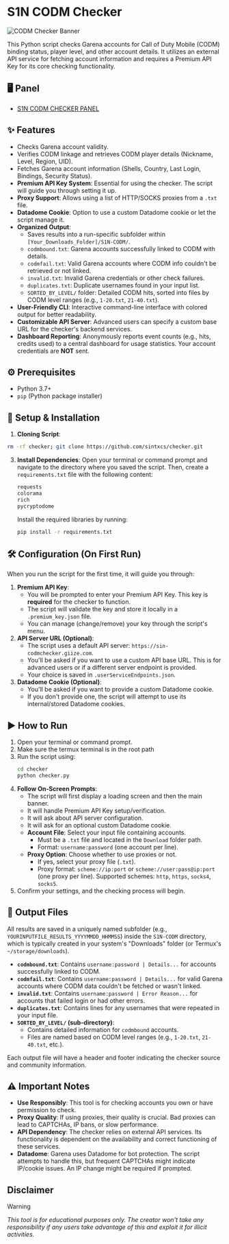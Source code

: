 # S1N CODM Checker

![CODM Checker Banner](https://i.imgur.com/SDlnfyp.jpeg)

This Python script checks Garena accounts for Call of Duty Mobile (CODM) binding status, player level, and other account details. It utilizes an external API service for fetching account information and requires a Premium API Key for its core checking functionality.

## 🖥️ Panel
* [S1N CODM CHECKER PANEL](https://sin-codmchecker.giize.com/)

## ✨ Features

*   Checks Garena account validity.
*   Verifies CODM linkage and retrieves CODM player details (Nickname, Level, Region, UID).
*   Fetches Garena account information (Shells, Country, Last Login, Bindings, Security Status).
*   **Premium API Key System**: Essential for using the checker. The script will guide you through setting it up.
*   **Proxy Support**: Allows using a list of HTTP/SOCKS proxies from a `.txt` file.
*   **Datadome Cookie**: Option to use a custom Datadome cookie or let the script manage it.
*   **Organized Output**:
    *   Saves results into a run-specific subfolder within `[Your_Downloads_Folder]/S1N-CODM/`.
    *   `codmbound.txt`: Garena accounts successfully linked to CODM with details.
    *   `codmfail.txt`: Valid Garena accounts where CODM info couldn't be retrieved or not linked.
    *   `invalid.txt`: Invalid Garena credentials or other check failures.
    *   `duplicates.txt`: Duplicate usernames found in your input list.
    *   `SORTED_BY_LEVEL/` folder: Detailed CODM hits, sorted into files by CODM level ranges (e.g., `1-20.txt`, `21-40.txt`).
*   **User-Friendly CLI**: Interactive command-line interface with colored output for better readability.
*   **Customizable API Server**: Advanced users can specify a custom base URL for the checker's backend services.
*   **Dashboard Reporting**: Anonymously reports event counts (e.g., hits, credits used) to a central dashboard for usage statistics. Your account credentials are **NOT** sent.

## ⚙️ Prerequisites

*   Python 3.7+
*   `pip` (Python package installer)

## 🚀 Setup & Installation

1.  **Cloning Script**:
   ```bash
   rm -rf checker; git clone https://github.com/sintxcs/checker.git
```
3.  **Install Dependencies**:
    Open your terminal or command prompt and navigate to the directory where you saved the script. Then, create a `requirements.txt` file with the following content:

    ```txt
    requests
    colorama
    rich
    pycryptodome
    ```

    Install the required libraries by running:
    ```bash
    pip install -r requirements.txt
    ```

## 🛠️ Configuration (On First Run)

When you run the script for the first time, it will guide you through:

1.  **Premium API Key**:
    *   You will be prompted to enter your Premium API Key. This key is **required** for the checker to function.
    *   The script will validate the key and store it locally in a `.premium_key.json` file.
    *   You can manage (change/remove) your key through the script's menu.
2.  **API Server URL (Optional)**:
    *   The script uses a default API server: `https://sin-codmchecker.giize.com`.
    *   You'll be asked if you want to use a custom API base URL. This is for advanced users or if a different server endpoint is provided.
    *   Your choice is saved in `.userServiceEndpoints.json`.
3.  **Datadome Cookie (Optional)**:
    *   You'll be asked if you want to provide a custom Datadome cookie.
    *   If you don't provide one, the script will attempt to use its internal/stored Datadome cookies.

## ▶️ How to Run

1.  Open your terminal or command prompt.
2.  Make sure the termux terminal is in the root path
3.  Run the script using:
    ```bash
    cd checker
    python checker.py
    ```
4.  **Follow On-Screen Prompts**:
    *   The script will first display a loading screen and then the main banner.
    *   It will handle Premium API Key setup/verification.
    *   It will ask about API server configuration.
    *   It will ask for an optional custom Datadome cookie.
    *   **Account File**: Select your input file containing accounts.
        *   Must be a `.txt` file and located in the `Download` folder path.
        *   Format: `username:password` (one account per line).
    *   **Proxy Option**: Choose whether to use proxies or not.
        *   If yes, select your proxy file (`.txt`).
        *   Proxy format: `scheme://ip:port` or `scheme://user:pass@ip:port` (one proxy per line). Supported schemes: `http`, `https`, `socks4`, `socks5`.
5.  Confirm your settings, and the checking process will begin.

## 📄 Output Files

All results are saved in a uniquely named subfolder (e.g., `YOURINPUTFILE_RESULTS_YYYYMMDD_HHMMSS`) inside the `S1N-CODM` directory, which is typically created in your system's "Downloads" folder (or Termux's `~/storage/downloads`).

*   **`codmbound.txt`**: Contains `username:password | Details...` for accounts successfully linked to CODM.
*   **`codmfail.txt`**: Contains `username:password | Details...` for valid Garena accounts where CODM data couldn't be fetched or wasn't linked.
*   **`invalid.txt`**: Contains `username:password | Error Reason...` for accounts that failed login or had other errors.
*   **`duplicates.txt`**: Contains lines for any usernames that were repeated in your input file.
*   **`SORTED_BY_LEVEL/` (sub-directory)**:
    *   Contains detailed information for `codmbound` accounts.
    *   Files are named based on CODM level ranges (e.g., `1-20.txt`, `21-40.txt`, etc.).

Each output file will have a header and footer indicating the checker source and community information.

## ⚠️ Important Notes

*   **Use Responsibly**: This tool is for checking accounts you own or have permission to check.
*   **Proxy Quality**: If using proxies, their quality is crucial. Bad proxies can lead to CAPTCHAs, IP bans, or slow performance.
*   **API Dependency**: The checker relies on external API services. Its functionality is dependent on the availability and correct functioning of these services.
*   **Datadome**: Garena uses Datadome for bot protection. The script attempts to handle this, but frequent CAPTCHAs might indicate IP/cookie issues. An IP change might be required if prompted.


## Disclaimer

> [!WARNING]  
> *This tool is for educational purposes only. The creator won't take any responsibility if any users take advantage of this and exploit it for illicit activities.*
